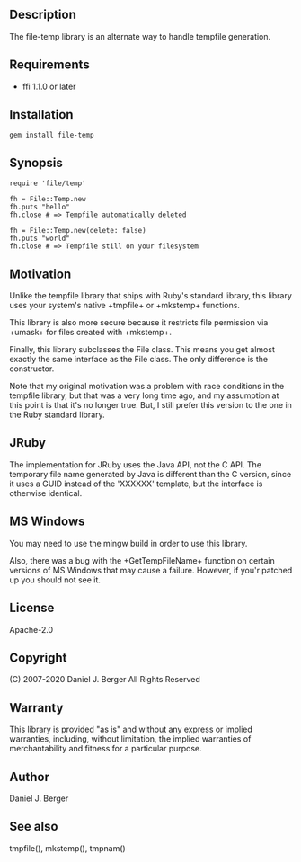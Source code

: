## Description
The file-temp library is an alternate way to handle tempfile generation.

## Requirements
* ffi 1.1.0 or later

## Installation
`gem install file-temp`

## Synopsis
```
require 'file/temp'

fh = File::Temp.new
fh.puts "hello"
fh.close # => Tempfile automatically deleted

fh = File::Temp.new(delete: false)
fh.puts "world"
fh.close # => Tempfile still on your filesystem
```

## Motivation
Unlike the tempfile library that ships with Ruby's standard library, this
library uses your system's native +tmpfile+ or +mkstemp+ functions.
   
This library is also more secure because it restricts file permission via
+umask+ for files created with +mkstemp+.

Finally, this library subclasses the File class. This means you get almost
exactly the same interface as the File class. The only difference is the
constructor.

Note that my original motivation was a problem with race conditions in
the tempfile library, but that was a very long time ago, and my assumption
at this point is that it's no longer true. But, I still prefer this version
to the one in the Ruby standard library.

## JRuby
The implementation for JRuby uses the Java API, not the C API. The
temporary file name generated by Java is different than the C version,
since it uses a GUID instead of the 'XXXXXX' template, but the
interface is otherwise identical.

## MS Windows
You may need to use the mingw build in order to use this library.

Also, there was a bug with the +GetTempFileName+ function on certain versions
of MS Windows that may cause a failure. However, if you'r patched up you
should not see it. 

## License
Apache-2.0

## Copyright
(C) 2007-2020 Daniel J. Berger
All Rights Reserved

## Warranty
This library is provided "as is" and without any express or
implied warranties, including, without limitation, the implied
warranties of merchantability and fitness for a particular purpose.

## Author
Daniel J. Berger

## See also
tmpfile(), mkstemp(), tmpnam()
